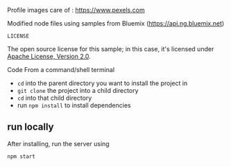 Profile images care of :
https://www.pexels.com

Modified node files using samples from Bluemix (https://api.ng.bluemix.net)


`LICENSE`

The open source license for this sample; in this case, it's licensed under
[Apache License, Version 2.0](http://www.apache.org/licenses/LICENSE-2.0).


Code 
From a command/shell terminal
* `cd` into the parent directory you want to install the project in
* `git clone` the project into a child directory
* `cd` into that child directory
* run `npm install` to install dependencies


run locally
--------------------------------------------------------------------------------

After installing, run the server using

    npm start

